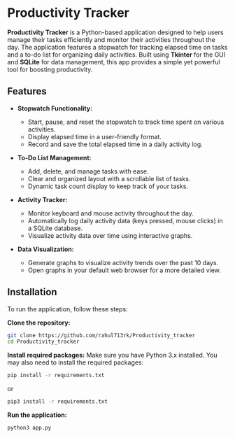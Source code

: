 # Productivity Tracker

**Productivity Tracker** is a Python-based application designed to help users manage their tasks efficiently and monitor their activities throughout the day. The application features a stopwatch for tracking elapsed time on tasks and a to-do list for organizing daily activities. Built using **Tkinter** for the GUI and **SQLite** for data management, this app provides a simple yet powerful tool for boosting productivity.

## Features

- **Stopwatch Functionality:**
  
  - Start, pause, and reset the stopwatch to track time spent on various activities.
  - Display elapsed time in a user-friendly format.
  - Record and save the total elapsed time in a daily activity log.

- **To-Do List Management:**
  
  - Add, delete, and manage tasks with ease.
  - Clear and organized layout with a scrollable list of tasks.
  - Dynamic task count display to keep track of your tasks.

- **Activity Tracker:**
  
  - Monitor keyboard and mouse activity throughout the day.
  - Automatically log daily activity data (keys pressed, mouse clicks) in a SQLite database.
  - Visualize activity data over time using interactive graphs.

- **Data Visualization:**
  
  - Generate graphs to visualize activity trends over the past 10 days.
  - Open graphs in your default web browser for a more detailed view.



## Installation

To run the application, follow these steps:

**Clone the repository:**

```bash
git clone https://github.com/rahul713rk/Productivity_tracker
cd Productivity_tracker
```

**Install required packages:** Make sure you have Python 3.x installed. You may also need to install the required packages:

```bash
pip install -r requirements.txt
```

or 

```bash
pip3 install -r requirements.txt
```

**Run the application:**

```bash
python3 app.py
```
